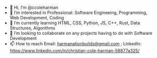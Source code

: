 - 👋 Hi, I’m @ccoleharman
- 👀 I’m interested in Professional: Software Engineeing, Programming, Web Development, Coding
- 🌱 I’m currently learning HTML, CSS, Python, JS, C++, Rust, Data Structures, Algorithms
- 💞️ I’m looking to collaborate on any projects having to do with Software Development
- 📫 How to reach Email: harmanationbuilds@gmail.com ; LinkedIn: https://www.linkedin.com/in/christian-cole-harman-58877a325/

